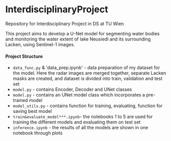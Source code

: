 # InterdisciplinaryProject
Repository for Interdisciplinary Project in DS at TU Wien


This project aims to develop a U-Net model for segmenting water bodies and monitoring the water extent of lake Neusiedl and its surrounding Lacken, using Sentinel-1 images.


#### Project Structure
- `data_func.py` & 'data_prep.ipynb' - data preparation of my dataset for the model. Here the radar images are merged together, separate Lacken masks are created, and dataset is divided into train, validation and test set
- `model.py` - contains Encoder, Decoder and UNet classes
- `model.py` - contains an UNet model class which incorporates a pre-trained model
- `model_utils.py` - contains function for training, evaluating, function for saving best model
- `train&evaluate_model***.ipynb`- the notebooks 1 to 5 are used for training the different models and evaluating them on test set
- `inference.ipynb`  -  the results of all the models are shown in one notebook through plots
